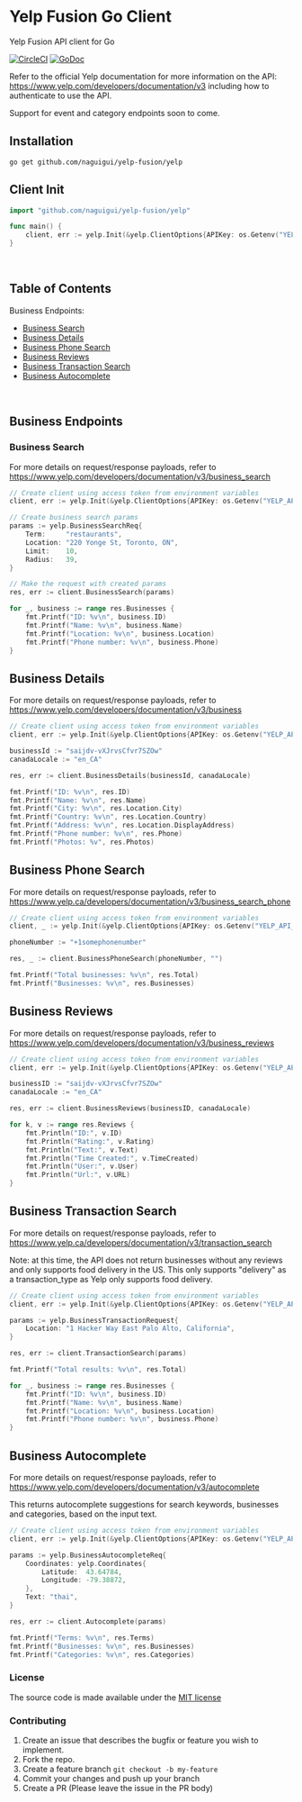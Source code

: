 # Yelp Fusion Go Client

Yelp Fusion API client for Go

[![CircleCI](https://circleci.com/gh/naguigui/yelp-fusion/tree/master.svg?style=svg)](https://circleci.com/gh/naguigui/yelp-fusion/tree/master)
[![GoDoc](https://godoc.org/github.com/naguigui/yelp-fusion/yelp?status.svg)](https://godoc.org/github.com/naguigui/yelp-fusion/yelp)

Refer to the official Yelp documentation for more information on the API: https://www.yelp.com/developers/documentation/v3 including how to authenticate to use the API.

Support for event and category endpoints soon to come.

## Installation

```
go get github.com/naguigui/yelp-fusion/yelp
```

## Client Init

```go
import "github.com/naguigui/yelp-fusion/yelp"

func main() {
	client, err := yelp.Init(&yelp.ClientOptions{APIKey: os.Getenv("YELP_API_KEY")})
}
```

<br/>

## Table of Contents

Business Endpoints:

- [Business Search](#business-search)
- [Business Details](#business-details)
- [Business Phone Search](#business-phone-search)
- [Business Reviews](#business-reviews)
- [Business Transaction Search](#business-transaction-search)
- [Business Autocomplete](#business-autocomplete)

<br/>

## Business Endpoints

### Business Search

For more details on request/response payloads, refer to https://www.yelp.com/developers/documentation/v3/business_search

```go
// Create client using access token from environment variables
client, err := yelp.Init(&yelp.ClientOptions{APIKey: os.Getenv("YELP_API_KEY")})

// Create business search params
params := yelp.BusinessSearchReq{
	Term:     "restaurants",
	Location: "220 Yonge St, Toronto, ON",
	Limit:    10,
	Radius:   39,
}

// Make the request with created params
res, err := client.BusinessSearch(params)

for _, business := range res.Businesses {
	fmt.Printf("ID: %v\n", business.ID)
	fmt.Printf("Name: %v\n", business.Name)
	fmt.Printf("Location: %v\n", business.Location)
	fmt.Printf("Phone number: %v\n", business.Phone)
}
```

## Business Details

For more details on request/response payloads, refer to https://www.yelp.com/developers/documentation/v3/business

```go
// Create client using access token from environment variables
client, err := yelp.Init(&yelp.ClientOptions{APIKey: os.Getenv("YELP_API_KEY")})

businessId := "saijdv-vXJrvsCfvr7SZOw"
canadaLocale := "en_CA"

res, err := client.BusinessDetails(businessId, canadaLocale)

fmt.Printf("ID: %v\n", res.ID)
fmt.Printf("Name: %v\n", res.Name)
fmt.Printf("City: %v\n", res.Location.City)
fmt.Printf("Country: %v\n", res.Location.Country)
fmt.Printf("Address: %v\n", res.Location.DisplayAddress)
fmt.Printf("Phone number: %v\n", res.Phone)
fmt.Printf("Photos: %v", res.Photos)
```

## Business Phone Search

For more details on request/response payloads, refer to https://www.yelp.ca/developers/documentation/v3/business_search_phone

```go
// Create client using access token from environment variables
client, _ := yelp.Init(&yelp.ClientOptions{APIKey: os.Getenv("YELP_API_KEY")})

phoneNumber := "+1somephonenumber"

res, _ := client.BusinessPhoneSearch(phoneNumber, "")

fmt.Printf("Total businesses: %v\n", res.Total)
fmt.Printf("Businesses: %v\n", res.Businesses)
```

## Business Reviews

For more details on request/response payloads, refer to https://www.yelp.com/developers/documentation/v3/business_reviews

```go
// Create client using access token from environment variables
client, err := yelp.Init(&yelp.ClientOptions{APIKey: os.Getenv("YELP_API_KEY")})

businessID := "saijdv-vXJrvsCfvr7SZOw"
canadaLocale := "en_CA"

res, err := client.BusinessReviews(businessID, canadaLocale)

for k, v := range res.Reviews {
	fmt.Println("ID:", v.ID)
	fmt.Println("Rating:", v.Rating)
	fmt.Println("Text:", v.Text)
	fmt.Println("Time Created:", v.TimeCreated)
	fmt.Println("User:", v.User)
	fmt.Println("Url:", v.URL)
}
```

## Business Transaction Search

For more details on request/response payloads, refer to https://www.yelp.ca/developers/documentation/v3/transaction_search

Note: at this time, the API does not return businesses without any reviews and only supports food delivery in the US.
This only supports "delivery" as a transaction_type as Yelp only supports food delivery.

```go
// Create client using access token from environment variables
client, err := yelp.Init(&yelp.ClientOptions{APIKey: os.Getenv("YELP_API_KEY")})

params := yelp.BusinessTransactionRequest{
	Location: "1 Hacker Way East Palo Alto, California",
}

res, err := client.TransactionSearch(params)

fmt.Printf("Total results: %v\n", res.Total)

for _, business := range res.Businesses {
	fmt.Printf("ID: %v\n", business.ID)
	fmt.Printf("Name: %v\n", business.Name)
	fmt.Printf("Location: %v\n", business.Location)
	fmt.Printf("Phone number: %v\n", business.Phone)
}
```

## Business Autocomplete

For more details on request/response payloads, refer to https://www.yelp.com/developers/documentation/v3/autocomplete

This returns autocomplete suggestions for search keywords, businesses and categories, based on the input text.

```go
// Create client using access token from environment variables
client, err := yelp.Init(&yelp.ClientOptions{APIKey: os.Getenv("YELP_API_KEY")})

params := yelp.BusinessAutocompleteReq{
	Coordinates: yelp.Coordinates{
		Latitude:  43.64784,
		Longitude: -79.38872,
	},
	Text: "thai",
}

res, err := client.Autocomplete(params)

fmt.Printf("Terms: %v\n", res.Terms)
fmt.Printf("Businesses: %v\n", res.Businesses)
fmt.Printf("Categories: %v\n", res.Categories)
```

### License

The source code is made available under the [MIT license](LICENSE)

### Contributing

1. Create an issue that describes the bugfix or feature you wish to implement.
2. Fork the repo.
3. Create a feature branch `git checkout -b my-feature`
4. Commit your changes and push up your branch
5. Create a PR (Please leave the issue in the PR body)
